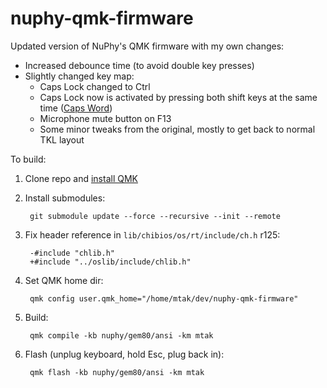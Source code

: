 # nuphy-qmk-firmware

Updated version of NuPhy's QMK firmware with my own changes:

* Increased debounce time (to avoid double key presses)
* Slightly changed key map:
  * Caps Lock changed to Ctrl
  * Caps Lock now is activated by pressing both shift keys at the same time ([Caps Word](https://docs.qmk.fm/features/caps_word))
  * Microphone mute button on F13
  * Some minor tweaks from the original, mostly to get back to normal TKL layout

To build:

1. Clone repo and [install QMK](https://docs.qmk.fm/newbs_getting_started)
1. Install submodules:

        git submodule update --force --recursive --init --remote

1. Fix header reference in `lib/chibios/os/rt/include/ch.h` r125:

        -#include "chlib.h"
        +#include "../oslib/include/chlib.h"

1. Set QMK home dir:

        qmk config user.qmk_home="/home/mtak/dev/nuphy-qmk-firmware"

1. Build:

        qmk compile -kb nuphy/gem80/ansi -km mtak

1. Flash (unplug keyboard, hold Esc, plug back in):

        qmk flash -kb nuphy/gem80/ansi -km mtak
